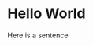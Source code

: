<html>
  <title>My First Website</title>
   <body>
     <h1>Hello World</h1>
     <p>Here is a sentence</p>
   </body>
</html>
